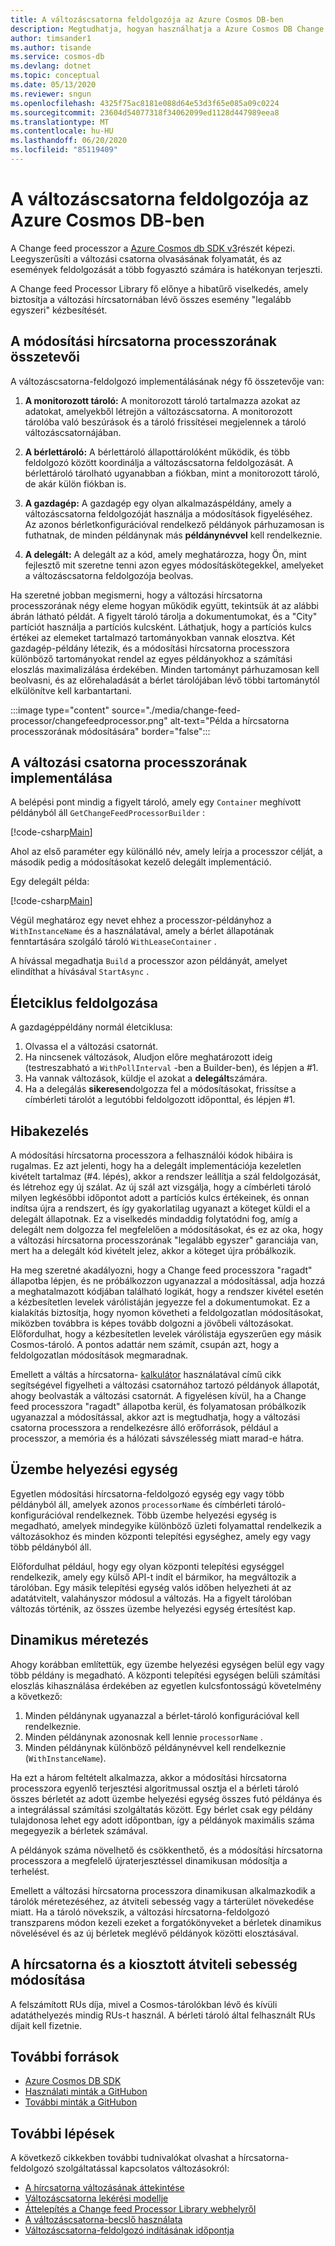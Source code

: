 ```yaml
---
title: A változáscsatorna feldolgozója az Azure Cosmos DB-ben
description: Megtudhatja, hogyan használhatja a Azure Cosmos DB Change feed processzort a változási hírcsatorna beolvasására, a változási hírcsatorna processzorának összetevőire
author: timsander1
ms.author: tisande
ms.service: cosmos-db
ms.devlang: dotnet
ms.topic: conceptual
ms.date: 05/13/2020
ms.reviewer: sngun
ms.openlocfilehash: 4325f75ac8181e088d64e53d3f65e085a09c0224
ms.sourcegitcommit: 23604d54077318f34062099ed1128d447989eea8
ms.translationtype: MT
ms.contentlocale: hu-HU
ms.lasthandoff: 06/20/2020
ms.locfileid: "85119409"
---
```

# <a name="change-feed-processor-in-azure-cosmos-db"></a>A változáscsatorna feldolgozója az Azure Cosmos DB-ben

A Change feed processzor a [Azure Cosmos db SDK v3](https://github.com/Azure/azure-cosmos-dotnet-v3)részét képezi. Leegyszerűsíti a változási csatorna olvasásának folyamatát, és az események feldolgozását a több fogyasztó számára is hatékonyan terjeszti.

A Change feed Processor Library fő előnye a hibatűrő viselkedés, amely biztosítja a változási hírcsatornában lévő összes esemény "legalább egyszeri" kézbesítését.

## <a name="components-of-the-change-feed-processor"></a>A módosítási hírcsatorna processzorának összetevői

A változáscsatorna-feldolgozó implementálásának négy fő összetevője van:

1. **A monitorozott tároló:** A monitorozott tároló tartalmazza azokat az adatokat, amelyekből létrejön a változáscsatorna. A monitorozott tárolóba való beszúrások és a tároló frissítései megjelennek a tároló változáscsatornájában.

1. **A bérlettároló:** A bérlettároló állapottárolóként működik, és több feldolgozó között koordinálja a változáscsatorna feldolgozását. A bérlettároló tárolható ugyanabban a fiókban, mint a monitorozott tároló, de akár külön fiókban is.

1. **A gazdagép:** A gazdagép egy olyan alkalmazáspéldány, amely a változáscsatorna feldolgozóját használja a módosítások figyeléséhez. Az azonos bérletkonfigurációval rendelkező példányok párhuzamosan is futhatnak, de minden példánynak más **példánynévvel** kell rendelkeznie.

1. **A delegált:** A delegált az a kód, amely meghatározza, hogy Ön, mint fejlesztő mit szeretne tenni azon egyes módosításkötegekkel, amelyeket a változáscsatorna feldolgozója beolvas. 

Ha szeretné jobban megismerni, hogy a változási hírcsatorna processzorának négy eleme hogyan működik együtt, tekintsük át az alábbi ábrán látható példát. A figyelt tároló tárolja a dokumentumokat, és a "City" partíciót használja a partíciós kulcsként. Láthatjuk, hogy a partíciós kulcs értékei az elemeket tartalmazó tartományokban vannak elosztva. Két gazdagép-példány létezik, és a módosítási hírcsatorna processzora különböző tartományokat rendel az egyes példányokhoz a számítási eloszlás maximalizálása érdekében. Minden tartományt párhuzamosan kell beolvasni, és az előrehaladását a bérlet tárolójában lévő többi tartománytól elkülönítve kell karbantartani.

:::image type="content" source="./media/change-feed-processor/changefeedprocessor.png" alt-text="Példa a hírcsatorna processzorának módosítására" border="false":::

## <a name="implementing-the-change-feed-processor"></a>A változási csatorna processzorának implementálása

A belépési pont mindig a figyelt tároló, amely egy `Container` meghívott példányból áll `GetChangeFeedProcessorBuilder` :

[!code-csharp[Main](~/samples-cosmosdb-dotnet-change-feed-processor/src/Program.cs?name=DefineProcessor)]

Ahol az első paraméter egy különálló név, amely leírja a processzor célját, a második pedig a módosításokat kezelő delegált implementáció. 

Egy delegált példa:


[!code-csharp[Main](~/samples-cosmosdb-dotnet-change-feed-processor/src/Program.cs?name=Delegate)]

Végül meghatároz egy nevet ehhez a processzor-példányhoz a `WithInstanceName` és a használatával, amely a bérlet állapotának fenntartására szolgáló tároló `WithLeaseContainer` .

A hívással megadhatja `Build` a processzor azon példányát, amelyet elindíthat a hívásával `StartAsync` .

## <a name="processing-life-cycle"></a>Életciklus feldolgozása

A gazdagéppéldány normál életciklusa:

1. Olvassa el a változási csatornát.
1. Ha nincsenek változások, Aludjon előre meghatározott ideig (testreszabható a `WithPollInterval` -ben a Builder-ben), és lépjen a #1.
1. Ha vannak változások, küldje el azokat a **delegált**számára.
1. Ha a delegálás **sikeresen**dolgozza fel a módosításokat, frissítse a címbérleti tárolót a legutóbbi feldolgozott időponttal, és lépjen #1.

## <a name="error-handling"></a>Hibakezelés

A módosítási hírcsatorna processzora a felhasználói kódok hibáira is rugalmas. Ez azt jelenti, hogy ha a delegált implementációja kezeletlen kivételt tartalmaz (#4. lépés), akkor a rendszer leállítja a szál feldolgozását, és létrehoz egy új szálat. Az új szál azt vizsgálja, hogy a címbérleti tároló milyen legkésőbbi időpontot adott a partíciós kulcs értékeinek, és onnan indítsa újra a rendszert, és így gyakorlatilag ugyanazt a köteget küldi el a delegált állapotnak. Ez a viselkedés mindaddig folytatódni fog, amíg a delegált nem dolgozza fel megfelelően a módosításokat, és ez az oka, hogy a változási hírcsatorna processzorának "legalább egyszer" garanciája van, mert ha a delegált kód kivételt jelez, akkor a köteget újra próbálkozik.

Ha meg szeretné akadályozni, hogy a Change feed processzora "ragadt" állapotba lépjen, és ne próbálkozzon ugyanazzal a módosítással, adja hozzá a meghatalmazott kódjában található logikát, hogy a rendszer kivétel esetén a kézbesítetlen levelek várólistáján jegyezze fel a dokumentumokat. Ez a kialakítás biztosítja, hogy nyomon követheti a feldolgozatlan módosításokat, miközben továbbra is képes tovább dolgozni a jövőbeli változásokat. Előfordulhat, hogy a kézbesítetlen levelek várólistája egyszerűen egy másik Cosmos-tároló. A pontos adattár nem számít, csupán azt, hogy a feldolgozatlan módosítások megmaradnak.

Emellett a váltás a hírcsatorna- [kalkulátor](how-to-use-change-feed-estimator.md) használatával című cikk segítségével figyelheti a változási csatornához tartozó példányok állapotát, ahogy beolvasták a változási csatornát. A figyelésen kívül, ha a Change feed processzora "ragadt" állapotba kerül, és folyamatosan próbálkozik ugyanazzal a módosítással, akkor azt is megtudhatja, hogy a változási csatorna processzora a rendelkezésre álló erőforrások, például a processzor, a memória és a hálózati sávszélesség miatt marad-e hátra.

## <a name="deployment-unit"></a>Üzembe helyezési egység

Egyetlen módosítási hírcsatorna-feldolgozó egység egy vagy több példányból áll, amelyek azonos `processorName` és címbérleti tároló-konfigurációval rendelkeznek. Több üzembe helyezési egység is megadható, amelyek mindegyike különböző üzleti folyamattal rendelkezik a változásokhoz és minden központi telepítési egységhez, amely egy vagy több példányból áll. 

Előfordulhat például, hogy egy olyan központi telepítési egységgel rendelkezik, amely egy külső API-t indít el bármikor, ha megváltozik a tárolóban. Egy másik telepítési egység valós időben helyezheti át az adatátvitelt, valahányszor módosul a változás. Ha a figyelt tárolóban változás történik, az összes üzembe helyezési egység értesítést kap.

## <a name="dynamic-scaling"></a>Dinamikus méretezés

Ahogy korábban említettük, egy üzembe helyezési egységen belül egy vagy több példány is megadható. A központi telepítési egységen belüli számítási eloszlás kihasználása érdekében az egyetlen kulcsfontosságú követelmény a következő:

1. Minden példánynak ugyanazzal a bérlet-tároló konfigurációval kell rendelkeznie.
1. Minden példánynak azonosnak kell lennie `processorName` .
1. Minden példánynak különböző példánynévvel kell rendelkeznie (`WithInstanceName`).

Ha ezt a három feltételt alkalmazza, akkor a módosítási hírcsatorna processzora egyenlő terjesztési algoritmussal osztja el a bérleti tároló összes bérletét az adott üzembe helyezési egység összes futó példánya és a integrálással számítási szolgáltatás között. Egy bérlet csak egy példány tulajdonosa lehet egy adott időpontban, így a példányok maximális száma megegyezik a bérletek számával.

A példányok száma növelhető és csökkenthető, és a módosítási hírcsatorna processzora a megfelelő újraterjesztéssel dinamikusan módosítja a terhelést.

Emellett a változási hírcsatorna processzora dinamikusan alkalmazkodik a tárolók méretezéséhez, az átviteli sebesség vagy a tárterület növekedése miatt. Ha a tároló növekszik, a változási hírcsatorna-feldolgozó transzparens módon kezeli ezeket a forgatókönyveket a bérletek dinamikus növelésével és az új bérletek meglévő példányok közötti elosztásával.

## <a name="change-feed-and-provisioned-throughput"></a>A hírcsatorna és a kiosztott átviteli sebesség módosítása

A felszámított RUs díja, mivel a Cosmos-tárolókban lévő és kívüli adatáthelyezés mindig RUs-t használ. A bérleti tároló által felhasznált RUs díjait kell fizetnie.

## <a name="additional-resources"></a>További források

* [Azure Cosmos DB SDK](sql-api-sdk-dotnet.md)
* [Használati minták a GitHubon](https://github.com/Azure/azure-cosmos-dotnet-v3/tree/master/Microsoft.Azure.Cosmos.Samples/Usage/ChangeFeed)
* [További minták a GitHubon](https://github.com/Azure-Samples/cosmos-dotnet-change-feed-processor)

## <a name="next-steps"></a>További lépések

A következő cikkekben további tudnivalókat olvashat a hírcsatorna-feldolgozó szolgáltatással kapcsolatos változásokról:

* [A hírcsatorna változásának áttekintése](change-feed.md)
* [Változáscsatorna lekérési modellje](change-feed-pull-model.md)
* [Áttelepítés a Change feed Processor Library webhelyről](how-to-migrate-from-change-feed-library.md)
* [A változáscsatorna-becslő használata](how-to-use-change-feed-estimator.md)
* [Változáscsatorna-feldolgozó indításának időpontja](how-to-configure-change-feed-start-time.md)
